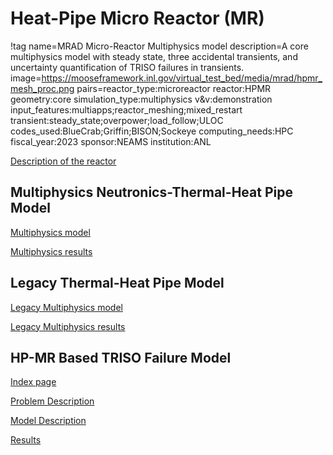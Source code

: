 # Heat-Pipe Micro Reactor (MR)

!tag name=MRAD Micro-Reactor Multiphysics model
     description=A core multiphysics model with steady state, three accidental transients, and uncertainty quantification of TRISO failures in transients.
     image=https://mooseframework.inl.gov/virtual_test_bed/media/mrad/hpmr_mesh_proc.png
     pairs=reactor_type:microreactor
           reactor:HPMR
           geometry:core
           simulation_type:multiphysics
           v&v:demonstration
           input_features:multiapps;reactor_meshing;mixed_restart
           transient:steady_state;overpower;load_follow;ULOC
           codes_used:BlueCrab;Griffin;BISON;Sockeye
           computing_needs:HPC
           fiscal_year:2023
           sponsor:NEAMS
           institution:ANL

[Description of the reactor](mrad/reactor_description.md)

## Multiphysics Neutronics-Thermal-Heat Pipe Model

[Multiphysics model](mrad/mrad_model.md)

[Multiphysics results](mrad/mrad_results.md)

## Legacy Thermal-Heat Pipe Model

[Legacy Multiphysics model](mrad/legacy_mrad_model.md)

[Legacy Multiphysics results](mrad/legacy_mrad_results.md)

## HP-MR Based TRISO Failure Model

[Index page](mrad/hpmr_triso_failure/index_triso.md)

[Problem Description](mrad/hpmr_triso_failure/problem_description.md)

[Model Description](mrad/hpmr_triso_failure/problem_models.md)

[Results](mrad/hpmr_triso_failure/problem_results.md)
